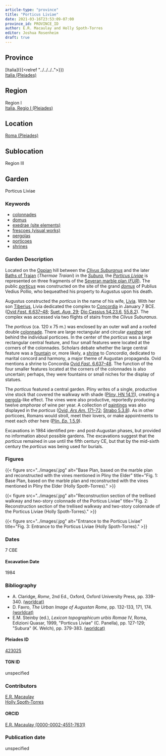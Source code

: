 ```yaml
---
article-type: "province"
title: "Porticus Liviae"
date: 2021-03-16T23:53:09-07:00
province_id: PROVINCE_ID
author: E.R. Macaulay and Holly Spoth-Torres
editor: Joshua Rosenheim
draft: true
---
```


## Province

[Italia]({{<relref "../../../..">}}) \
[Italia (Pleiades)](https://pleiades.stoa.org/places/1052)

## Region

Region I \
[Italia, Regio I (Pleiades)](https://pleiades.stoa.org/places/441075550)

## Location

[Roma (Pleiades)](https://pleiades.stoa.org/places/423025)

<!-- ### Location Description -->

## Sublocation

Region III <!-- Pleiades link?-->

<!-- ### Sublocation Description -->

## Garden

Porticus Liviae <!--There does not appear to be a Pleiades place resource for this garden-->

### Keywords

- [colonnades](http://vocab.getty.edu/page/aat/300002613)
- [domus](http://vocab.getty.edu/page/aat/300005506)
- [exedrae (site elements)](http://vocab.getty.edu/page/aat/300081589)
- [frescoes (visual works)](http://vocab.getty.edu/page/aat/300177433)
- [pergolas](http://vocab.getty.edu/page/aat/300006783)
- [porticoes](http://vocab.getty.edu/page/aat/300004145)
- [shrines](http://vocab.getty.edu/page/aat/300007558)

### Garden Description

Located on the [Oppian](https://en.wikipedia.org/wiki/Oppian_Hill) hill between the [*Clivus Suburanus*](https://pleiades.stoa.org/places/821658053) and the later [Baths of Trajan](https://en.wikipedia.org/wiki/Baths_of_Trajan) (*Thermae Traiani*) in the [*Subura*](https://pleiades.stoa.org/places/451696383), the [*Porticus Liviae*](https://www.digitalaugustanrome.org/records/porticus-liviae) is represented on three fragments of the [Severan marble plan (*FUR*)](https://formaurbis.stanford.edu/index.php?field0=all&search0=liviae&op0=and&field1=all&search1=porticus). The public [*porticus*](http://vocab.getty.edu/page/aat/300004145) was constructed on the site of the grand [*domus*](http://vocab.getty.edu/page/aat/300005506) of Publius Vedius Pollio, who bequeathed his property to Augustus upon his death.

Augustus constructed the *porticus* in the name of his wife, [Livia](https://www.britannica.com/biography/Livia-Drusilla). With her son [Tiberius](https://www.britannica.com/biography/Tiberius), Livia dedicated the complex to [Concordia](https://www.britannica.com/topic/Concordia-Roman-goddess) in January 7 BCE. ([Ovid *Fast.* 6.637–48](http://www.perseus.tufts.edu/hopper/text?doc=Perseus%3Atext%3A2008.01.0547%3Abook%3D6); [Suet. *Aug.* 29](http://data.perseus.org/texts/urn:cts:latinLit:phi1348.abo012.perseus-lat1); [Dio Cassius 54.23.6](https://www.perseus.tufts.edu/hopper/text?doc=Perseus%3Atext%3A2008.01.0593%3Abook%3D54%3Achapter%3D23%3Asection%3D6), [55.8.2](https://www.perseus.tufts.edu/hopper/text?doc=Perseus%3Atext%3A2008.01.0593%3Abook%3D55%3Achapter%3D8%3Asection%3D2)). The complex was accessed via two flights of stairs from the *Clivus Suburanus*.

The *porticus* (ca. 120 x 75 m.) was enclosed by an outer wall and a roofed double [colonnade](http://vocab.getty.edu/page/aat/300002613). There are large rectangular and circular [*exedrae*](http://vocab.getty.edu/page/aat/300081589) set behind the individual porticoes. In the center of the *porticus* was a large rectangular central feature, and four small features were located at the corners of the colonnades. Scholars debate whether the large central feature was a [fountain](http://vocab.getty.edu/page/aat/300006179) or, more likely, a [shrine](http://vocab.getty.edu/page/aat/300007558) to *Concordia*, dedicated to marital concord and harmony, a major theme of Augustan propaganda. Ovid mentions a shrine to Concordia [Ovid *Fast.* 6.637–48](http://www.perseus.tufts.edu/hopper/text?doc=Perseus%3Atext%3A2008.01.0547%3Abook%3D6). The function of the four smaller features located at the corners of the colonnades is also uncertain; perhaps, they were fountains or small niches for the display of statues.

The *porticus* featured a central garden. Pliny writes of a single, productive vine stock that covered the walkway with shade ([Pliny, HN 14.11](https://www.perseus.tufts.edu/hopper/text?doc=Perseus%3Atext%3A1999.02.0138%3Abook%3D14%3Achapter%3D11)), creating a [pergola]((http://vocab.getty.edu/page/aat/300006783))-like effect. The vines were also productive, reportedly producing twelve *amphorae* of wine per year. A collection of [paintings](http://vocab.getty.edu/page/aat/300177433) was also displayed in the *porticus* ([Ovid, *Ars Am.* 171–72](http://data.perseus.org/texts/urn:cts:latinLit:phi0959.phi004.perseus-eng1); [Strabo 5.3.8](http://www.perseus.tufts.edu/hopper/text?doc=Perseus%3Atext%3A1999.01.0239%3Abook%3D5%3Achapter%3D3%3Asection%3D8)). As in other porticoes, Romans would stroll, meet their lovers, or make appointments to meet each other here ([Plin. *Ep.* 1.5.9](http://www.perseus.tufts.edu/hopper/text?doc=Perseus:text:1999.02.0139)).

Excavations in 1984 identified pre- and post-Augustan phases, but provided no information about possible gardens. The excavations suggest that the *porticus* remained in use until the fifth century CE, but that by the mid-sixth century the *porticus* was being used for burials.


### Figures

{{< figure src="../images/.jpg" alt="Base Plan, based on the marble plan and reconstructed with the vines mentioned in Pliny the Elder" title="Fig. 1: Base Plan, based on the marble plan and reconstructed with the vines mentioned in Pliny the Elder (Holly Spoth-Torres)." >}}

{{< figure src="../images/.jpg" alt="Reconstruction section of the trellised walkway and two-story colonnade of the Porticus Liviae" title="Fig. 2: Reconstruction section of the trellised walkway and two-story colonnade of the Porticus Liviae (Holly Spoth-Torres)." >}}

{{< figure src="../images/.jpg" alt="Entrance to the Porticus Liviae" title="Fig. 3: Entrance to the Porticus Liviae (Holly Spoth-Torres)." >}}

### Dates

7 CBE

#### Excavation Date

1984

### Bibliography

* A. Claridge, *Rome*, 2nd Ed., Oxford, Oxford University Press, pp. 339-340. [(worldcat)](http://www.worldcat.org/oclc/1158433558)
* D. Favro, *The Urban Image of Augustan Rome*, pp. 132-133, 171, 174. [(worldcat)](http://www.worldcat.org/oclc/914906877)
* E.M. Steinby (ed.), *Lexicon topographicum urbis Romae* IV, Roma, Edizioni Quasar, 1999, "Porticus Liviae" (C. Panella), pp. 127-129; "Subura" (K. Welch), pp. 379-383. [(worldcat)](http://www.worldcat.org/oclc/772398569)
<!--correct citation format? compare with Domus Aurea-->

#### Pleiades ID

[423025](https://pleiades.stoa.org/places/423025)
<!-- Pleiades resource for Location (Roma), not for Porticus Liviae -->

#### TGN ID

unspecified

### Contributors

[E.R. Macaulay](https://emacaulaylewis.com)\
[Holly Spoth-Torres](https://huddleak.com/meet-the-team/) <!--Is this a good website for Spoth-Torres?-->

#### ORCID

[E.R. Macaulay (0000-0002-4551-7631)](https://orcid.org/0000-0002-4551-7631)
<!--ORCID for Holly J. Spoth/Holly Spoth-Torres-->

### Publication date

unspecified
